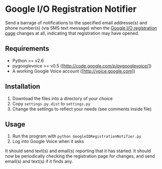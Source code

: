 # Google I/O Registration Notifier

Send a barrage of notifications to the specified email addresse(s) and phone number(s) (via SMS text message) when the [Google I/O registration page](http://www.google.com/events/io/2011/register.html) changes at all, indicating that registration may have opened.

## Requirements
 * Python >= v2.6
 * pygooglevoice >= v0.5 ([http://code.google.com/p/pygooglevoice/])
 * A working Google Voice account ([http://voice.google.com])

## Installation
 1. Download the files into a directory of your choice
 1. Copy `settings.py.dist` to `settings.py`
 1. Change the settings to reflect your needs (see comments inside file)
 
## Usage
 1. Run the program with `python GoogleIORegistrationNotifier.py`
 1. Log into Google Voice when it asks

It should send text(s) and email(s) reporting that it has started. It should now be periodically checking the registration page for changes, and send email(s) and text(s) if it finds any.


